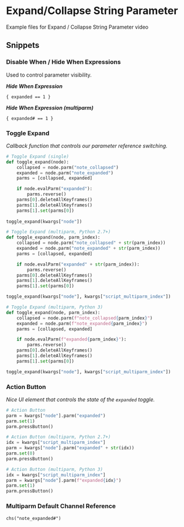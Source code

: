 # Expand/Collapse String Parameter
Example files for Expand / Collapse String Parameter video

## Snippets

### Disable When / Hide When Expressions

Used to control parameter visibility.

***Hide When Expression***
```
{ expanded == 1 }
```

***Hide When Expression (multiparm)***
```
{ expanded# == 1 }
```

### Toggle Expand

*Callback function that controls our parameter reference switching.*

```python
# Toggle Expand (single)
def toggle_expand(node):
    collapsed = node.parm("note_collapsed")
    expanded = node.parm("note_expanded")
    parms = [collapsed, expanded]

    if node.evalParm("expanded"):
        parms.reverse()
    parms[0].deleteAllKeyframes()
    parms[1].deleteAllKeyframes()
    parms[1].set(parms[0])
    
toggle_expand(kwargs["node"])
``` 

```python
# Toggle Expand (multiparm, Python 2.7+)
def toggle_expand(node, parm_index):
    collapsed = node.parm("note_collapsed" + str(parm_index))
    expanded = node.parm("note_expanded" + str(parm_index))
    parms = [collapsed, expanded]

    if node.evalParm("expanded" + str(parm_index)):
        parms.reverse()
    parms[0].deleteAllKeyframes()
    parms[1].deleteAllKeyframes()
    parms[1].set(parms[0])

toggle_expand(kwargs["node"], kwargs["script_multiparm_index"])
``` 

```python 
# Toggle Expand (multiparm, Python 3)
def toggle_expand(node, parm_index):
    collapsed = node.parm(f"note_collapsed{parm_index}")
    expanded = node.parm(f"note_expanded{parm_index}")
    parms = [collapsed, expanded]

    if node.evalParm(f"expanded{parm_index}"):
        parms.reverse()
    parms[0].deleteAllKeyframes()
    parms[1].deleteAllKeyframes()
    parms[1].set(parms[0])

toggle_expand(kwargs["node"], kwargs["script_multiparm_index"])
```

### Action Button

*Nice UI element that controls the state of the `expanded` toggle.*

```python
# Action Button
parm = kwargs["node"].parm("expanded")
parm.set(1)
parm.pressButton()
```

```python
# Action Button (multiparm, Python 2.7+)
idx = kwargs["script_multiparm_index"]
parm = kwargs["node"].parm("expanded" + str(idx))
parm.set(0)
parm.pressButton()
```

```python
# Action Button (multiparm, Python 3)
idx = kwargs["script_multiparm_index"]
parm = kwargs["node"].parm(f"expanded{idx}")
parm.set(1)
parm.pressButton()
```

### Multiparm Default Channel Reference
```
chs("note_expanded#")
```
